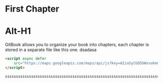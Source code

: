 # First Chapter

Alt-H1
======
GitBook allows you to organize your book into chapters, each chapter is stored in a separate file like this one.
dsadasa
```html
<script async defer
    src="https://maps.googleapis.com/maps/api/js?key=AIzaSyCGO5bWxnakmnsDVzWrhMhLqACbbwLf6JA&callback=initMap">
</script>
```

```
sssssssssssssssssssssssssssssssssssssssssssssssssssssssssssssssssssssssssssssssssssssssssssssssssssssssssssssssssssssssssssssssssssssssssssssssssssssssssssssssssssssssssssssssssssssssssssssssssssssssssssssssssssssssssssssssssssssssssssssssssssssssssssssssssssssssssssssssssssssssssssssssssssssssssssssssssssssssssssssssssssssssssss
```
